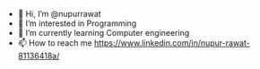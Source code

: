 - 👋 Hi, I’m @nupurrawat
- 👀 I’m interested in Programming
- 🌱 I’m currently learning Computer engineering
- 📫 How to reach me https://www.linkedin.com/in/nupur-rawat-81136418a/

<!---
nupurrawat/nupurrawat is a ✨ special ✨ repository because its `README.md` (this file) appears on your GitHub profile.
You can click the Preview link to take a look at your changes.
--->
